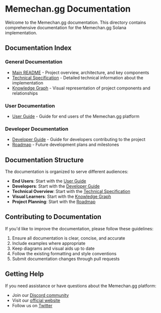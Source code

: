 # Memechan.gg Documentation

Welcome to the Memechan.gg documentation. This directory contains comprehensive documentation for the Memechan.gg Solana implementation.

## Documentation Index

### General Documentation

- [Main README](../README.md) - Project overview, architecture, and key components
- [Technical Specification](./TECHNICAL_SPEC.md) - Detailed technical information about the implementation
- [Knowledge Graph](./KNOWLEDGE_GRAPH.md) - Visual representation of project components and relationships

### User Documentation

- [User Guide](./USER_GUIDE.md) - Guide for end users of the Memechan.gg platform

### Developer Documentation

- [Developer Guide](./DEVELOPER_GUIDE.md) - Guide for developers contributing to the project
- [Roadmap](./ROADMAP.md) - Future development plans and milestones

## Documentation Structure

The documentation is organized to serve different audiences:

- **End Users**: Start with the [User Guide](./USER_GUIDE.md)
- **Developers**: Start with the [Developer Guide](./DEVELOPER_GUIDE.md)
- **Technical Overview**: Start with the [Technical Specification](./TECHNICAL_SPEC.md)
- **Visual Learners**: Start with the [Knowledge Graph](./KNOWLEDGE_GRAPH.md)
- **Project Planning**: Start with the [Roadmap](./ROADMAP.md)

## Contributing to Documentation

If you'd like to improve the documentation, please follow these guidelines:

1. Ensure all documentation is clear, concise, and accurate
2. Include examples where appropriate
3. Keep diagrams and visual aids up to date
4. Follow the existing formatting and style conventions
5. Submit documentation changes through pull requests

## Getting Help

If you need assistance or have questions about the Memechan.gg platform:

- Join our [Discord community](https://discord.gg/memechan)
- Visit our [official website](https://memechan.gg)
- Follow us on [Twitter](https://twitter.com/memechan_gg)